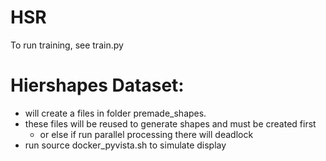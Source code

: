 # HSR
To run training, see train.py


# Hiershapes Dataset:
- will create a files in folder premade_shapes.
- these files will be reused to generate shapes and must be created first 
	- or else if run parallel processing there will deadlock
- run source docker_pyvista.sh to simulate display

